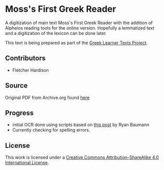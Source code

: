 # Moss's First Greek Reader 

A digitization of main text Moss's First Greek Reader with the addition of Alpheios reading tools for the online version. Hopefully a lemmatized text and a digitization of the lexicon can be done later.

This text is being prepared as part of the [Greek Learner Texts Project](https://greek-learner-texts.org/).

## Contributors

* Fletcher Hardison

## Source


Original PDF from Archive.org found [here](https://ia800902.us.archive.org/6/items/firstgreekreader00mossiala/firstgreekreader00mossiala.pdf)


## Progress

* initial OCR done using scripts based on [this post](https://ryanfb.xyz/etc/2014/11/13/command_line_ocr_on_mac_os_x.html) by Ryan Baumann
* Currently checking for spelling errors. 

## License

This work is licensed under a [Creative Commons Attribution-ShareAlike 4.0 International License](http://creativecommons.org/licenses/by-sa/4.0/).
